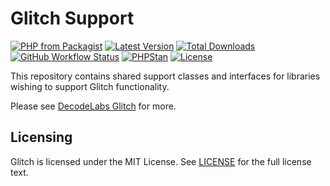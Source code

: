# Glitch Support

[![PHP from Packagist](https://img.shields.io/packagist/php-v/decodelabs/glitch-support?style=flat)](https://packagist.org/packages/decodelabs/glitch-support)
[![Latest Version](https://img.shields.io/packagist/v/decodelabs/glitch-support.svg?style=flat)](https://packagist.org/packages/decodelabs/glitch-support)
[![Total Downloads](https://img.shields.io/packagist/dt/decodelabs/glitch-support.svg?style=flat)](https://packagist.org/packages/decodelabs/glitch-support)
[![GitHub Workflow Status](https://img.shields.io/github/workflow/status/decodelabs/glitch-support/Integrate)](https://github.com/decodelabs/glitch-support/actions/workflows/integrate.yml)
[![PHPStan](https://img.shields.io/badge/PHPStan-enabled-44CC11.svg?longCache=true&style=flat)](https://github.com/phpstan/phpstan)
[![License](https://img.shields.io/packagist/l/decodelabs/glitch-support?style=flat)](https://packagist.org/packages/decodelabs/glitch-support)

This repository contains shared support classes and interfaces for libraries wishing to support Glitch functionality.

Please see [DecodeLabs Glitch](https://github.com/decodelabs/glitch) for more.

## Licensing
Glitch is licensed under the MIT License. See [LICENSE](./LICENSE) for the full license text.
